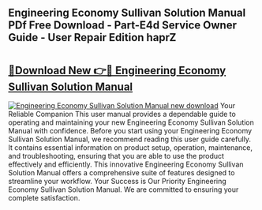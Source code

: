 ## Engineering Economy Sullivan Solution Manual PDf Free Download - Part-E4d Service Owner Guide - User Repair Edition haprZ

# <h2><a href="http://bc54399.oget.top/?id=Engineering+Economy+Sullivan+Solution+Manual">🔗Download New 👉🔴 Engineering Economy Sullivan Solution Manual</a></h2>

[![Engineering Economy Sullivan Solution Manual new download](https://i.imgur.com/5g1atiW.png)](http://bc54399.oget.top/?id=Engineering+Economy+Sullivan+Solution+Manual)
Your Reliable Companion This user manual provides a dependable guide to operating and maintaining your new Engineering Economy Sullivan Solution Manual with confidence. Before you start using your Engineering Economy Sullivan Solution Manual, we recommend reading this user guide carefully. It contains essential information on product setup, operation, maintenance, and troubleshooting, ensuring that you are able to use the product effectively and efficiently. This innovative Engineering Economy Sullivan Solution Manual offers a comprehensive suite of features designed to streamline your workflow. Your Success is Our Priority Engineering Economy Sullivan Solution Manual. We are committed to ensuring your complete satisfaction.
